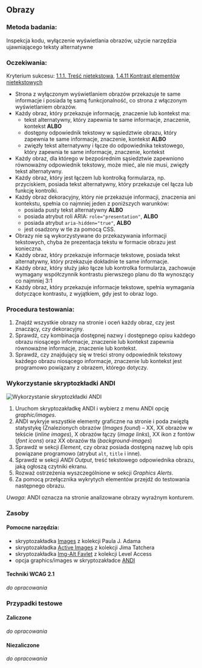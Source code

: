 ## Obrazy

### Metoda badania: 
Inspekcja kodu, wyłączenie wyświetlania obrazów, użycie narzędzia ujawniającego teksty alternatywne

### Oczekiwania:
Kryterium sukcesu: [1.1.1. Treść nietekstowa](https://wcag.lepszyweb.pl/#non-text-content), [1.4.11 Kontrast elementów nietekstowych](https://wcag.lepszyweb.pl/#non-text-contrast)
-	Strona z wyłączonym wyświetlaniem obrazów przekazuje te same informacje i posiada tę samą funkcjonalność, co strona z włączonym wyświetlaniem obrazów.  
-	Każdy obraz, który przekazuje informację, znaczenie lub kontekst ma:
    - tekst alternatywny, który zapewnia te same informacje, znaczenie, kontekst **ALBO**
    - dostępny odpowiednik tekstowy w sąsiedztwie obrazu, który zapewnia te same informacje, znaczenie, kontekst **ALBO**
    - zwięzły tekst alternatywny i łącze do odpowiednika tekstowego, który zapewnia te same informacje, znaczenie, kontekst
-	Każdy obraz, dla którego w bezpośrednim sąsiedztwie zapewniono równoważny odpowiednik tekstowy, może mieć, ale nie musi, zwięzły tekst alternatywny. 
-	Każdy obraz, który jest łączem lub kontrolką formularza, np. przyciskiem, posiada tekst alternatywny, który przekazuje cel łącza lub funkcję kontrolki.
-	Każdy obraz dekoracyjny, który nie przekazuje informacji, znaczenia ani kontekstu, spełnia co najmniej jeden z poniższych warunków:
    - posiada pusty tekst alternatywny **ALBO**
    - posiada atrybut roli ARIA: `role="presentation"`, **ALBO**
    - posiada atrybut `aria-hidden="true"`, **ALBO**
    - jest osadzony w tle za pomocą CSS.
-	Obrazy nie są wykorzystywane do przekazywania informacji tekstowych, chyba że prezentacja tekstu w formacie obrazu jest konieczna.
-	Każdy obraz, który przekazuje informacje tekstowe, posiada tekst alternatywny, który przekazuje dokładnie te same informacje.
-	Każdy obraz, który służy jako łącze lub kontrolka formularza, zachowuje wymagany współczynnik kontrastu pierwszego planu do tła wynoszący co najmniej 3:1  
-	Każdy obraz, który przekazuje informacje tekstowe, spełnia wymagania dotyczące kontrastu, z wyjątkiem, gdy jest to obraz logo.

### Procedura testowania:
1.	Znajdź wszystkie obrazy na stronie i oceń każdy obraz, czy jest znaczący, czy dekoracyjny. 
2.	Sprawdź, czy kombinacja dostępnej nazwy i dostępnego opisu każdego obrazu niosącego informacje, znaczenie lub kontekst zapewnia równoważne informacje, znaczenie lub kontekst.
3.	Sprawdź, czy znajdujący się w treści strony odpowiednik tekstowy każdego obrazu niosącego informacje, znaczenie lub kontekst jest programowo powiązany z obrazem, którego dotyczy.

### Wykorzystanie skryptozkładki ANDI
![Wykorzystanie skryptozkładki ANDI](/img/andi-images.png)
1.	Uruchom skryptozakładkę ANDI i wybierz z menu ANDI opcję *graphic/images*.  
2.	ANDI wykryje wszystkie elementy graficzne na stronie i poda zwięzłą statystykę (Znalezionych obrazów (*Images found*) – XX, XX obrazów w tekście (*inline images*), X obrazów łączy (*image links*), XX ikon z fontów (*font icons*) oraz XX obrazów tła (*background-images*)
3.	Sprawdź w sekcji *Element*, czy obraz posiada dostępną nazwę lub opis powiązane programowo (atrybut `alt`, `title` i inne).
4.	Sprawdź w sekcji *ANDI Output*, treść tekstowego odpowiednika obrazu, jaką ogłoszą czytniki ekranu.  
5.	Rozważ ostrzeżenia wyszczególnione w sekcji *Graphics Alerts*.
6.	Za pomocą przełącznika wykrytych elementów przejdź do testowania następnego obrazu.  

*Uwaga*: ANDI oznacza na stronie analizowane obrazy wyraźnym konturem.  
### Zasoby

#### Pomocne narzędzia:
-	skryptozakładka [Images](http://pauljadam.com/bookmarklets/index.html) z kolekcji Paula J. Adama
-	skryptozakładka [Active Images](https://jimthatcher.com/favelets/) z kolekcji Jima Tatchera
-	skryptozakładka [Img-Alt Favlet](https://labs.levelaccess.com/index.php/Category:Favlet) z kolekcji Level Access
-	opcja graphics/images w skryptozakładce [ANDI](https://www.ssa.gov/accessibility/andi/help/install.html) 

#### Techniki WCAG 2.1
_do opracowania_

### Przypadki testowe

#### Zaliczone
_do opracowania_

#### Niezaliczone
_do opracowania_ 